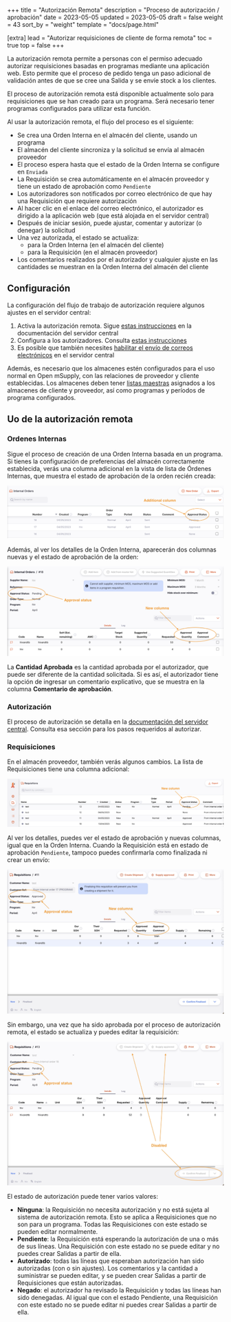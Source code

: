 +++
title = "Autorización Remota"
description = "Proceso de autorización / aprobación"
date = 2023-05-05
updated = 2023-05-05
draft = false
weight = 43
sort_by = "weight"
template = "docs/page.html"

[extra]
lead = "Autorizar requisiciones de cliente de forma remota"
toc = true
top = false
+++

La autorización remota permite a personas con el permiso adecuado autorizar requisiciones basadas en programas mediante una aplicación web. Esto permite que el proceso de pedido tenga un paso adicional de validación antes de que se cree una Salida y se envíe stock a los clientes.

<div class="nota">
El proceso de autorización remota está disponible actualmente solo para requisiciones que se han creado para un programa. Será necesario tener programas configurados para utilizar esta función.
</div>

Al usar la autorización remota, el flujo del proceso es el siguiente:

- Se crea una Orden Interna en el almacén del cliente, usando un programa
- El almacén del cliente sincroniza y la solicitud se envía al almacén proveedor
- El proceso espera hasta que el estado de la Orden Interna se configure en `Enviada`
- La Requisición se crea automáticamente en el almacén proveedor y tiene un estado de aprobación como `Pendiente`
- Los autorizadores son notificados por correo electrónico de que hay una Requisición que requiere autorización
- Al hacer clic en el enlace del correo electrónico, el autorizador es dirigido a la aplicación web (que está alojada en el servidor central)
- Después de iniciar sesión, puede ajustar, comentar y autorizar (o denegar) la solicitud
- Una vez autorizada, el estado se actualiza:
  - para la Orden Interna (en el almacén del cliente)
  - para la Requisición (en el almacén proveedor)
- Los comentarios realizados por el autorizador y cualquier ajuste en las cantidades se muestran en la Orden Interna del almacén del cliente

## Configuración

La configuración del flujo de trabajo de autorización requiere algunos ajustes en el servidor central:

1. Activa la autorización remota. Sigue [estas instrucciones](https://docs.msupply.org.nz/other_stuff:remote_authorisation#turn_on_remote_authorisation) en la documentación del servidor central
2. Configura a los autorizadores. Consulta [estas instrucciones](https://docs.msupply.org.nz/other_stuff:remote_authorisation#set_up_authorisers)
3. Es posible que también necesites [habilitar el envío de correos electrónicos](https://docs.msupply.org.nz/other_stuff:remote_authorisation#enable_emailing_of_authorisers) en el servidor central

Además, es necesario que los almacenes estén configurados para el uso normal en Open mSupply, con las relaciones de proveedor y cliente establecidas. Los almacenes deben tener [listas maestras](https://docs.msupply.org.nz/items:master_lists) asignados a los almacenes de cliente y proveedor, así como programas y períodos de programa configurados.

## Uo de la autorización remota

### Ordenes Internas

Sigue el proceso de creación de una Orden Interna basada en un programa. Si tienes la configuración de preferencias del almacén correctamente establecida, verás una columna adicional en la vista de lista de Órdenes Internas, que muestra el estado de aprobación de la orden recién creada:

![Internal Order list](images/authorisation-internal-order-list.png)

Además, al ver los detalles de la Orden Interna, aparecerán dos columnas nuevas y el estado de aprobación de la orden:

![Internal Order list](images/authorisation-internal-order-detail.png)

La **Cantidad Aprobada** es la cantidad aprobada por el autorizador, que puede ser diferente de la cantidad solicitada. Si es así, el autorizador tiene la opción de ingresar un comentario explicativo, que se muestra en la columna **Comentario de aprobación**.

### Autorización

El proceso de autorización se detalla en la [documentación del servidor central](https://docs.msupply.org.nz/other_stuff:remote_authorisation#authorising_using_the_web_app). Consulta esa sección para los pasos requeridos al autorizar.

### Requisiciones

En el almacén proveedor, también verás algunos cambios. La lista de Requisiciones tiene una columna adicional:

![Requisition list](images/authorisation-requisition-list.png)

Al ver los detalles, puedes ver el estado de aprobación y nuevas columnas, igual que en la Orden Interna. Cuando la Requisición está en estado de aprobación `Pendiente`, tampoco puedes confirmarla como finalizada ni crear un envío:

![Requisition list](images/authorisation-requisition-detail-pending.png)

Sin embargo, una vez que ha sido aprobada por el proceso de autorización remota, el estado se actualiza y puedes editar la requisición:

![Requisition list](images/authorisation-requisition-detail-approved.png)

El estado de autorización puede tener varios valores:

- **Ninguna**: la Requisición no necesita autorización y no está sujeta al sistema de autorización remota. Esto se aplica a Requisiciones que no son para un programa. Todas las Requisiciones con este estado se pueden editar normalmente.
- **Pendiente**: la Requisición está esperando la autorización de una o más de sus líneas. Una Requisición con este estado no se puede editar y no puedes crear Salidas a partir de ella.
- **Autorizado**: todas las líneas que esperaban autorización han sido autorizadas (con o sin ajustes). Los comentarios y la cantidad a suministrar se pueden editar, y se pueden crear Salidas a partir de Requisiciones que están autorizadas.
- **Negado**: el autorizador ha revisado la Requisición y todas las líneas han sido denegadas. Al igual que con el estado Pendiente, una Requisición con este estado no se puede editar ni puedes crear Salidas a partir de ella.
